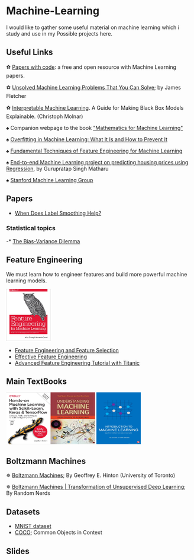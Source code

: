 # Machine-Learning
I would like to gather some useful material on machine learning which i study and use in my Possible  projects here.
## Useful Links
&#9917; <a href="https://paperswithcode.com">Papers with code</a>: a free and open resource with Machine Learning papers.

&#9917; <a href="https://blog.grakn.ai/unsolved-machine-learning-problems-that-you-can-solve-35e4ddc561b9">Unsolved Machine Learning Problems That You Can Solve</a>; by James Fletcher

&#9917; <a href="https://christophm.github.io/interpretable-ml-book/">Interpretable Machine Learning</a>. A Guide for Making Black Box Models Explainable. (Christoph Molnar)

&spades; Companion webpage to the book <a href="https://mml-book.github.io/"> "Mathematics for Machine Learning" </a>

&spades; <a href="https://elitedatascience.com/overfitting-in-machine-learning">Overfitting in Machine Learning: What It Is and How to Prevent It</a>

&spades; <a href="https://towardsdatascience.com/feature-engineering-for-machine-learning-3a5e293a5114">Fundamental Techniques of Feature Engineering for Machine Learning</a>

&spades; <a href="https://medium.com/@gurupratap.matharu/end-to-end-machine-learning-project-on-predicting-housing-prices-using-regression-7ab7832840ab">End-to-end Machine Learning project on predicting housing prices using Regression</a>, by Gurupratap Singh Matharu

&spades; <a href="https://stanfordmlgroup.github.io/">Stanford Machine Learning Group</a>
## Papers
- <a href="https://arxiv.org/pdf/1906.02629.pdf">When Does Label Smoothing Help?</a>
### Statistical topics
   -* <a href="">The Bias-Variance Dilemma</a>

## Feature Engineering
We must learn how to engineer features and build more powerful machine learning models.

<img src="https://github.com/Erfaan-Rostami/Machine-Learning/blob/master/feature%20engineering.jpg"  title="Feature Engineering for Machine Learning" height="140" width="120" />

- <a href="https://www.kaggle.com/kashnitsky/topic-6-feature-engineering-and-feature-selection">Feature Engineering and Feature Selection</a>
- <a href="https://www.kaggle.com/rejasupotaro/effective-feature-engineering">Effective Feature Engineering</a>
- <a href="https://www.kaggle.com/gunesevitan/advanced-feature-engineering-tutorial-with-titanic">Advanced Feature Engineering Tutorial with Titanic</a>
## Main TextBooks
 <img src="https://github.com/Erfaan-Rostami/Machine-Learning/blob/master/hands%20on%20machine%20learning.jpg"  title="Hands-on Machine Learning with Scikit-Learn, Keras, and TensorFlow" height="140" width="120" /><img src="https://github.com/Erfaan-Rostami/Machine-Learning/blob/master/understanding%20machine%20learning.jpg"  title="Understanding Machine Learning" height="140" width="120" />
 <img src="https://github.com/Erfaan-Rostami/Machine-Learning/blob/master/introductiontomachinelearningpersontyleapril2014-140420122430-phpapp01-thumbnail-4.jpg"  title="Alex Smola, and S.V.N. Vishwanathan" height="140" width="120" />
## Boltzmann Machines
&#10037; <a href="https://www.cs.toronto.edu/~hinton/csc321/readings/boltz321.pdf">Boltzmann Machines</a>; By Geoffrey E. Hinton (University of Toronto)

&#10037; <a href="https://medium.com/@neuralnets/boltzmann-machines-transformation-of-unsupervised-deep-learning-part-1-42659a74f530">Boltzmann Machines | Transformation of Unsupervised Deep Learning</a>; By Random Nerds
## Datasets
- <a href="http://yann.lecun.com/exdb/mnist/">MNIST dataset</a>
- <a href="http://cocodataset.org/">COCO</a>; Common Objects in Context
## Slides
